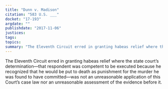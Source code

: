 ```yaml
---
title: "Dunn v. Madison"
citation: "583 U.S. ___"
docket: "17-193"
argdate: ""
publishdate: "2017-11-06"
justices:
tags:
topics:
summary: "The Eleventh Circuit erred in granting habeas relief where the state court’s determination—that respondent was competent to be executed because he recognized that he would be put to death as punishment for the murder he was found to have committed—was not an unreasonable application of this Court’s case law nor an unreasonable assessment of the evidence before it."
---
```

The Eleventh Circuit erred in granting habeas relief where the state court’s determination—that respondent was competent to be executed because he recognized that he would be put to death as punishment for the murder he was found to have committed—was not an unreasonable application of this Court’s case law nor an unreasonable assessment of the evidence before it.

